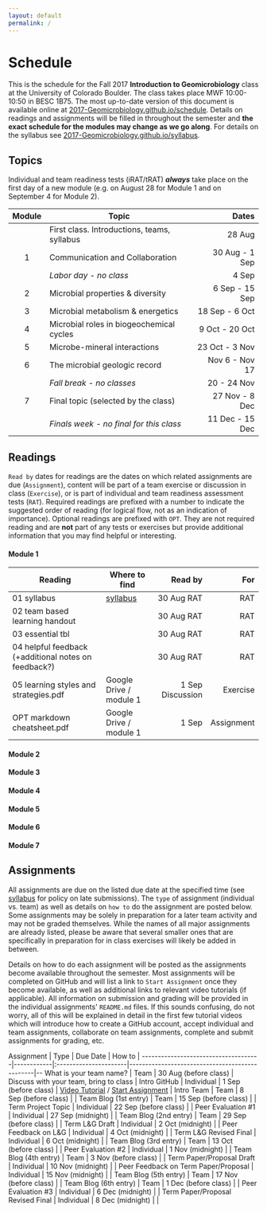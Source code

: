 ```yaml
---
layout: default
permalink: /
---
```


# Schedule

This is the schedule for the Fall 2017 **Introduction to Geomicrobiology** class at the University of Colorado Boulder. The class takes place MWF 10:00-10:50 in BESC 1B75. The most up-to-date version of this document is available online at [2017-Geomicrobiology.github.io/schedule](https://2017-Geomicrobiology.github.io/schedule). Details on readings and assignments will be filled in throughout the semester and **the exact schedule for the modules may change as we go along**. For details on the syllabus see [2017-Geomicrobiology.github.io/syllabus](https://2017-Geomicrobiology.github.io/syllabus).

## Topics

Individual and team readiness tests (iRAT/tRAT) ***always*** take place on the first day of a new module (e.g. on August 28 for Module 1 and on September 4 for Module 2).

| Module | Topic                                       |           Dates |
|:------:|---------------------------------------------|----------------:|
|        | First class. Introductions, teams, syllabus |          28 Aug |
|   1    | Communication and Collaboration             |  30 Aug - 1 Sep |
|        | *Labor day - no class*                      |           4 Sep |
|   2    | Microbial properties & diversity            |  6 Sep - 15 Sep |
|   3    | Microbial metabolism & energetics           |  18 Sep - 6 Oct |
|   4    | Microbial roles in biogeochemical cycles    |  9 Oct - 20 Oct |
|   5    | Microbe-mineral interactions                |  23 Oct - 3 Nov |
|   6    | The microbial geologic record               |  Nov 6 - Nov 17 |
|        | *Fall break - no classes*                   |     20 - 24 Nov |
|   7    | Final topic (selected by the class)         |  27 Nov - 8 Dec |
|        | *Finals week - no final for this class*     | 11 Dec - 15 Dec |


## Readings

`Read by` dates for readings are the dates on which related assignments are due (`Assignment`), content will be part of a team exercise or discussion in class (`Exercise`), or is part of individual and team readiness assessment tests (`RAT`). Required readings are prefixed with a number to indicate the suggested order of reading (for logical flow, not as an indication of importance). Optional readings are prefixed with `OPT`. They are not required reading and are **not** part of any tests or exercises but provide additional information that you may find helpful or interesting.

#### Module 1

| Reading                                              | Where to find                                               |          Read by |        For |
|------------------------------------------------------|-------------------------------------------------------------|-----------------:|-----------:|
| 01 syllabus                                          | [syllabus](https://2017-Geomicrobiology.github.io/syllabus) |       30 Aug RAT |        RAT |
| 02 team based learning handout                       |                                                             |       30 Aug RAT |        RAT |
| 03 essential tbl                                     |                                                             |       30 Aug RAT |        RAT |
| 04 helpful feedback (+additional notes on feedback?) |                                                             |       30 Aug RAT |        RAT |
| 05 learning styles and strategies.pdf                | Google Drive / module 1                                     | 1 Sep Discussion |   Exercise |
| OPT markdown cheatsheet.pdf                          | Google Drive / module 1                                     |            1 Sep | Assignment |

#### Module 2

#### Module 3

#### Module 4

#### Module 5

#### Module 6

#### Module 7

## Assignments

All assignments are due on the listed due date at the specified time (see [syllabus](https://2017-Geomicrobiology.github.io/syllabus) for policy on late submissions). The `type` of assignment (individual vs. team) as well as details on `how to` do the assignment are posted below. Some assignments may be solely in preparation for a later team activity and may not be graded themselves. While the names of all major assignments are already listed, please be aware that several smaller ones that are specifically in preparation for in class exercises will likely be added in between.

Details on how to do each assignment will be posted as the assignments become available throughout the semester. Most assignments will be completed on GitHub and will list a link to `Start Assignment` once they become available, as well as additional links to relevant video tutorials (if applicable). All information on submission and grading will be provided in the individual assignments' `README.md` files. If this sounds confusing, do not worry, all of this will be explained in detail in the first few tutorial videos which will introduce how to create a GitHub account, accept individual and team assignments, collaborate on team assignments, complete and submit assignments for grading, etc.


Assignment                           | Type       | Due Date              | How to                                         |
-------------------------------------|------------|:----------------------|------------------------------------------------|--
What is your team name?              | Team       | 30 Aug (before class) | Discuss with your team, bring to class         |
Intro GitHub                         | Individual | 1 Sep (before class)  | [Video Tutorial](https://youtu.be/t2akdoj0OfA) / [Start Assignment](https://classroom.github.com/a/kpaay7tA) |
Intro Team                           | Team       | 8 Sep (before class)  |                                                |
Team Blog (1st entry)                | Team       | 15 Sep (before class) |                                                |
Term Project Topic                   | Individual | 22 Sep (before class) |                                                |
Peer Evaluation #1                   | Individual | 27 Sep (midnight)     |                                                |
Team Blog (2nd entry)                | Team       | 29 Sep (before class) |                                                |
Term L&G Draft                       | Individual | 2 Oct (midnight)      |                                                |
Peer Feedback on L&G                 | Individual | 4 Oct (midnight)      |                                                |
Term L&G Revised Final               | Individual | 6 Oct (midnight)      |                                                |
Team Blog (3rd entry)                | Team       | 13 Oct (before class) |                                                |
Peer Evaluation #2                   | Individual | 1 Nov (midnight)      |                                                |
Team Blog (4th entry)                | Team       | 3 Nov (before class)  |                                                |
Term Paper/Proposal Draft            | Individual | 10 Nov (midnight)     |                                                |
Peer Feedback on Term Paper/Proposal | Individual | 15 Nov (midnight)     |                                                |
Team Blog (5th entry)                | Team       | 17 Nov (before class) |                                                |
Team Blog (6th entry)                | Team       | 1 Dec (before class)  |                                                |
Peer Evaluation #3                   | Individual | 6 Dec (midnight)      |                                                |
Term Paper/Proposal Revised Final    | Individual | 8 Dec (midnight)      |                                                |
